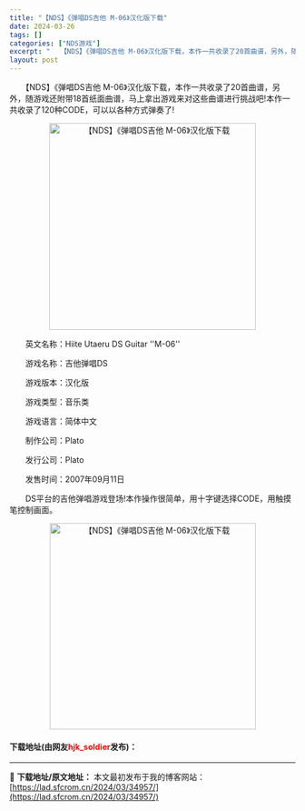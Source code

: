 ```yaml
---
title: "【NDS】《弹唱DS吉他 M-06》汉化版下载"
date: 2024-03-26
tags: []
categories: ["NDS游戏"]
excerpt: "　　【NDS】《弹唱DS吉他 M-06》汉化版下载，本作一共收录了20首曲谱，另外，随游戏还附带18首纸面曲谱，马上拿出游戏来对这些曲谱进行挑战吧!本作一共收录了120种CODE，可以以各种方式弹奏了! 　　英文名称：Hiite Utaeru DS Guitar &#039;&#039;M-06&amp;#39&hellip;"
layout: post
---
```


 <p>　　【NDS】《弹唱DS吉他 M-06》汉化版下载，本作一共收录了20首曲谱，另外，随游戏还附带18首纸面曲谱，马上拿出游戏来对这些曲谱进行挑战吧!本作一共收录了120种CODE，可以以各种方式弹奏了!</p> <p align="center"><img align="" border="0" src="https://lad.sfcrom.cn/wp-content/uploads/2024/03/20240326_66022a3a35742.png" width="364" alt="【NDS】《弹唱DS吉他 M-06》汉化版下载" /></p> <p>　　英文名称：Hiite Utaeru DS Guitar &#39;&#39;M-06&#39;&#39;</p> <p>　　游戏名称：吉他弹唱DS</p> <p>　　游戏版本：汉化版</p> <p>　　游戏类型：音乐类</p> <p>　　游戏语言：简体中文</p> <p>　　制作公司：Plato</p> <p>　　发行公司：Plato</p> <p>　　发售时间：2007年09月11日</p> <p>　　DS平台的吉他弹唱游戏登场!本作操作很简单，用十字键选择CODE，用触摸笔控制画面。</p> <p align="center"><img align="" border="0" src="https://lad.sfcrom.cn/wp-content/uploads/2024/03/20240326_66022a3a9762a.png" width="363" alt="【NDS】《弹唱DS吉他 M-06》汉化版下载" /></p> <p><h4>下载地址(由网友<font color="red">hjk_soldier</font>发布)：</h4></p> 

---
📖 **下载地址/原文地址：** 本文最初发布于我的博客网站：[https://lad.sfcrom.cn/2024/03/34957/](https://lad.sfcrom.cn/2024/03/34957/)
